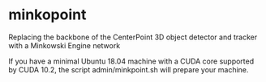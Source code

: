 # minkopoint
Replacing the backbone of the CenterPoint 3D object detector and tracker with a Minkowski Engine network

If you have a minimal Ubuntu 18.04 machine with a CUDA core supported by CUDA 10.2, the script admin/minkpoint.sh will prepare your machine.
